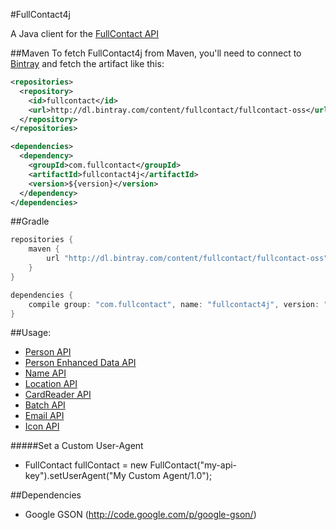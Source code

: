 #FullContact4j

A Java client for the [FullContact API](http://www.fullcontact.com/docs)


##Maven
To fetch FullContact4j from Maven, you'll need to connect to [Bintray](https://bintray.com/) and fetch the artifact like this:
```xml
<repositories>
  <repository>
    <id>fullcontact</id>
    <url>http://dl.bintray.com/content/fullcontact/fullcontact-oss</url>
  </repository>
</repositories>

<dependencies>
  <dependency>
    <groupId>com.fullcontact</groupId>
    <artifactId>fullcontact4j</artifactId>
    <version>${version}</version>
  </dependency>
</dependencies>
```

##Gradle
```groovy
repositories {
    maven {
        url "http://dl.bintray.com/content/fullcontact/fullcontact-oss"
    }
}

dependencies {
    compile group: "com.fullcontact", name: "fullcontact4j", version: "${version}"
}
```


##Usage:

* [Person API](/docs/person/)
* [Person Enhanced Data API](/docs/enhancedData/)
* [Name API](/docs/name/)
* [Location API](/docs/location/)
* [CardReader API](/docs/cardReader/)
* [Batch API](/docs/batch/)
* [Email API](/docs/email/)
* [Icon API](/docs/icon/)

#####Set a Custom User-Agent
* FullContact fullContact = new FullContact("my-api-key").setUserAgent("My Custom Agent/1.0");

##Dependencies
* Google GSON (http://code.google.com/p/google-gson/)
